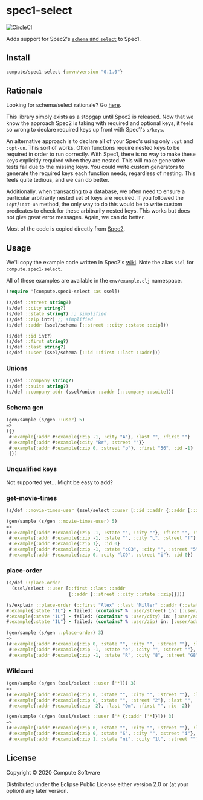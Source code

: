 # spec1-select 
[![CircleCI](https://circleci.com/gh/ComputeSoftware/spec1-select.svg?style=svg)](https://circleci.com/gh/ComputeSoftware/spec1-select)

Adds support for Spec2's [`schema` and `select`](https://github.com/clojure/spec-alpha2/wiki/Schema-and-select) to Spec1. 

## Install

```clojure
compute/spec1-select {:mvn/version "0.1.0"}
```

## Rationale

Looking for schema/select rationale? Go [here](https://github.com/clojure/spec-alpha2/wiki/Schema-and-select). 

This library simply exists as a stopgap until Spec2 is released. 
Now that we know the approach Spec2 is taking with required and optional keys, it feels so wrong to declare required keys up front with Spec1's `s/keys`. 

An alternative approach is to declare all of your Spec's using only `:opt` and `:opt-un`.
This sort of works. 
Often functions require nested keys to be required in order to run correctly. 
With Spec1, there is no way to make these keys explicitly required when they are nested. 
This will make generative tests fail due to the missing keys. 
You could write custom generators to generate the required keys each function needs, regardless of nesting. 
This feels quite tedious, and we can do better. 

Additionally, when transacting to a database, we often need to ensure a particular arbitrarily nested set of keys are required.
If you followed the `:opt`/`:opt-un` method, the only way to do this would be to write custom predicates to check for these arbitrarily nested keys. 
This works but does not give great error messages. Again, we can do better.

Most of the code is copied directly from [Spec2](https://github.com/clojure/spec-alpha2/blob/master/src/main/clojure/clojure/alpha/spec/impl.clj).

## Usage

We'll copy the example code written in Spec2's [wiki](https://github.com/clojure/spec-alpha2/wiki/Schema-and-select#schema-forms). Note the alias `ssel` for `compute.spec1-select`.

All of these examples are available in the `env/example.clj` namespace.

```clojure
(require '[compute.spec1-select :as ssel])

(s/def ::street string?)
(s/def ::city string?)
(s/def ::state string?) ;; simplified
(s/def ::zip int?) ;; simplified
(s/def ::addr (ssel/schema [::street ::city ::state ::zip]))

(s/def ::id int?)
(s/def ::first string?)
(s/def ::last string?)
(s/def ::user (ssel/schema [::id ::first ::last ::addr]))
```

### Unions 

```clojure
(s/def ::company string?)
(s/def ::suite string?)
(s/def ::company-addr (ssel/union ::addr [::company ::suite]))
```

### Schema gen

```clojure
(gen/sample (s/gen ::user) 5)
=>
({}
 #:example{:addr #:example{:zip -1, :city "A"}, :last "", :first ""}
 #:example{:addr #:example{:city "Br", :street ""}}
 #:example{:addr #:example{:zip 0, :street "p"}, :first "56", :id -1}
 {})
```

### Unqualified keys

Not supported yet... Might be easy to add?

### get-movie-times

```clojure
(s/def ::movie-times-user (ssel/select ::user [::id ::addr {::addr [::zip]}]))

(gen/sample (s/gen ::movie-times-user) 5)
=>
(#:example{:addr #:example{:zip -1, :state "", :city ""}, :first "", :id -1}
 #:example{:addr #:example{:zip -1, :state "", :city "L", :street "f"}, :last "", :first "", :id 0}
 #:example{:addr #:example{:zip 1}, :id 0}
 #:example{:addr #:example{:zip -1, :state "cO3", :city "", :street "5"}, :last "", :first "Y", :id 0}
 #:example{:addr #:example{:zip 0, :city "lC9", :street "i"}, :id 0})
```

### place-order

```clojure
(s/def ::place-order
  (ssel/select ::user [::first ::last ::addr
                       {::addr [::street ::city ::state ::zip]}]))
```


```clojure
(s/explain ::place-order {::first "Alex" ::last "Miller" ::addr {::state "IL"}})
#:example{:state "IL"} - failed: (contains? % :user/street) in: [:user/addr] at: [:user/addr] spec: :user/addr
#:example{:state "IL"} - failed: (contains? % :user/city) in: [:user/addr] at: [:user/addr] spec: :user/addr
#:example{:state "IL"} - failed: (contains? % :user/zip) in: [:user/addr] at: [:user/addr] spec: :user/addr
```


```clojure
(gen/sample (s/gen ::place-order) 3)
=>
(#:example{:addr #:example{:zip 0, :state "", :city "", :street ""}, :last "", :first ""}
 #:example{:addr #:example{:zip -1, :state "e", :city "", :street ""}, :last "", :first "Z", :id -1}
 #:example{:addr #:example{:zip -1, :state "R", :city "8", :street "G8"}, :last "X", :first "", :id 0})
```

### Wildcard

```clojure
(gen/sample (s/gen (ssel/select ::user ['*])) 3)
=>
(#:example{:addr #:example{:zip 0, :state "", :city "", :street ""}, :last "", :first "", :id 0}
 #:example{:addr #:example{:zip 0, :state "", :street "2"}, :last "", :first "0", :id -1}
 #:example{:addr #:example{:zip -2}, :last "Qm", :first "", :id -2})
```

```clojure
(gen/sample (s/gen (ssel/select ::user ['* {::addr ['*]}])) 3)
=>
(#:example{:addr #:example{:zip 0, :state "", :city "", :street ""}, :last "", :first "", :id 0}
 #:example{:addr #:example{:zip 0, :state "S", :city "", :street "i"}, :last "", :first "5", :id -1}
 #:example{:addr #:example{:zip 1, :state "ni", :city "1l", :street ""}, :last "C4", :first "fT", :id 1})
```

## License

Copyright © 2020 Compute Software

Distributed under the Eclipse Public License either version 2.0 or (at
your option) any later version.
